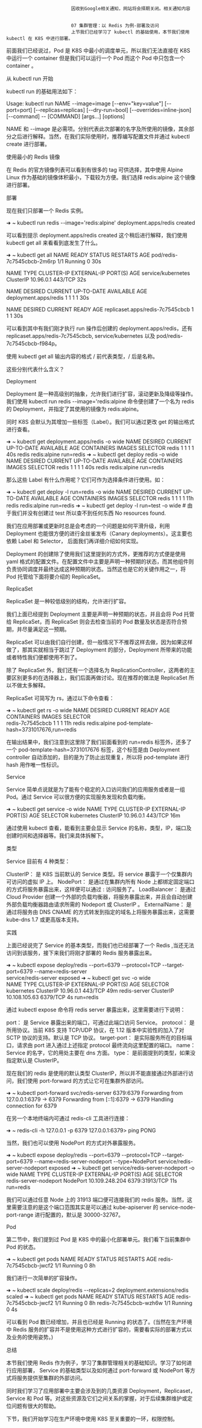 
                            
                            因收到Google相关通知，网站将会择期关闭。相关通知内容
                            
                            
                            07 集群管理：以 Redis 为例-部署及访问
                            上节我们已经学习了 kubectl 的基础使用，本节我们使用 kubectl 在 K8S 中进行部署。

前面我们已经说过，Pod 是 K8S 中最小的调度单元，所以我们无法直接在 K8S 中运行一个 container 但是我们可以运行一个 Pod 而这个 Pod 中只包含一个 container 。

从 kubectl run 开始

kubectl run 的基础用法如下：

Usage:
  kubectl run NAME --image=image [--env="key=value"] [--port=port] [--replicas=replicas] [--dry-run=bool] [--overrides=inline-json] [--command] -- [COMMAND] [args...] [options]


NAME 和 --image 是必需项。分别代表此次部署的名字及所使用的镜像，其余部分之后进行解释。当然，在我们实际使用时，推荐编写配置文件并通过 kubectl create 进行部署。

使用最小的 Redis 镜像

在 Redis 的官方镜像列表可以看到有很多的 tag 可供选择，其中使用 Alpine Linux 作为基础的镜像体积最小，下载较为方便。我们选择 redis:alpine 这个镜像进行部署。

部署

现在我们只部署一个 Redis 实例。

➜  ~ kubectl run redis --image='redis:alpine'
deployment.apps/redis created


可以看到提示 deployment.apps/redis created 这个稍后进行解释，我们使用 kubectl get all 来看看到底发生了什么。

➜  ~ kubectl get all
NAME                         READY     STATUS    RESTARTS   AGE
pod/redis-7c7545cbcb-2m6rp   1/1       Running   0          30s

NAME                 TYPE        CLUSTER-IP   EXTERNAL-IP   PORT(S)   AGE
service/kubernetes   ClusterIP   10.96.0.1    <none>        443/TCP   32s

NAME                    DESIRED   CURRENT   UP-TO-DATE   AVAILABLE   AGE
deployment.apps/redis   1         1         1            1           30s

NAME                               DESIRED   CURRENT   READY     AGE
replicaset.apps/redis-7c7545cbcb   1         1         1         30s


可以看到其中有我们刚才执行 run 操作后创建的 deployment.apps/redis，还有 replicaset.apps/redis-7c7545cbcb, service/kubernetes 以及 pod/redis-7c7545cbcb-f984p。

使用 kubectl get all 输出内容的格式 / 前代表类型，/ 后是名称。

这些分别代表什么含义？

Deployment

Deployment 是一种高级别的抽象，允许我们进行扩容，滚动更新及降级等操作。我们使用 kubectl run redis --image='redis:alpine 命令便创建了一个名为 redis 的 Deployment，并指定了其使用的镜像为 redis:alpine。

同时 K8S 会默认为其增加一些标签（Label）。我们可以通过更改 get 的输出格式进行查看。

➜  ~ kubectl get deployment.apps/redis -o wide 
NAME      DESIRED   CURRENT   UP-TO-DATE   AVAILABLE   AGE       CONTAINERS   IMAGES         SELECTOR
redis     1         1         1            1           40s       redis        redis:alpine   run=redis
➜  ~ kubectl get deploy redis -o wide          
NAME      DESIRED   CURRENT   UP-TO-DATE   AVAILABLE   AGE       CONTAINERS   IMAGES         SELECTOR
redis     1         1         1            1           40s       redis        redis:alpine   run=redis


那么这些 Label 有什么作用呢？它们可作为选择条件进行使用。如：

➜  ~ kubectl get deploy -l run=redis -o wide 
NAME      DESIRED   CURRENT   UP-TO-DATE   AVAILABLE   AGE       CONTAINERS   IMAGES         SELECTOR
redis     1         1         1            1           11h       redis        redis:alpine   run=redis
➜  ~ kubectl get deploy -l run=test -o wide  # 由于我们并没有创建过 test 所以查不到任何东西
No resources found.


我们在应用部署或更新时总是会考虑的一个问题是如何平滑升级，利用 Deployment 也能很方便的进行金丝雀发布（Canary deployments）。这主要也依赖 Label 和 Selector， 后面我们再详细介绍如何实现。

Deployment 的创建除了使用我们这里提到的方式外，更推荐的方式便是使用 yaml 格式的配置文件。在配置文件中主要是声明一种预期的状态，而其他组件则负责协同调度并最终达成这种预期的状态。当然这也是它的关键作用之一，将 Pod 托管给下面将要介绍的 ReplicaSet。

ReplicaSet

ReplicaSet 是一种较低级别的结构，允许进行扩容。

我们上面已经提到 Deployment 主要是声明一种预期的状态，并且会将 Pod 托管给 ReplicaSet，而 ReplicaSet 则会去检查当前的 Pod 数量及状态是否符合预期，并尽量满足这一预期。

ReplicaSet 可以由我们自行创建，但一般情况下不推荐这样去做，因为如果这样做了，那其实就相当于跳过了 Deployment 的部分，Deployment 所带来的功能或者特性我们便都使用不到了。

除了 ReplicaSet 外，我们还有一个选择名为 ReplicationController，这两者的主要区别更多的在选择器上，我们后面再做讨论。现在推荐的做法是 ReplicaSet 所以不做太多解释。

ReplicaSet 可简写为 rs，通过以下命令查看：

➜  ~ kubectl get rs -o wide
NAME               DESIRED   CURRENT   READY     AGE       CONTAINERS   IMAGES         SELECTOR                           
redis-7c7545cbcb   1         1         1         11h       redis        redis:alpine   pod-template-hash=3731017676,run=redis


在输出结果中，我们注意到这里除了我们前面看到的 run=redis 标签外，还多了一个 pod-template-hash=3731017676 标签，这个标签是由 Deployment controller 自动添加的，目的是为了防止出现重复，所以将 pod-template 进行 hash 用作唯一性标识。

Service

Service 简单点说就是为了能有个稳定的入口访问我们的应用服务或者是一组 Pod。通过 Service 可以很方便的实现服务发现和负载均衡。

➜  ~ kubectl get service -o wide
NAME         TYPE        CLUSTER-IP   EXTERNAL-IP   PORT(S)   AGE       SELECTOR
kubernetes   ClusterIP   10.96.0.1    <none>        443/TCP   16m        <none>


通过使用 kubectl 查看，能看到主要会显示 Service 的名称，类型，IP，端口及创建时间和选择器等。我们来具体拆解下。

类型

Service 目前有 4 种类型：


ClusterIP： 是 K8S 当前默认的 Service 类型。将 service 暴露于一个仅集群内可访问的虚拟 IP 上。
NodePort： 是通过在集群内所有 Node 上都绑定固定端口的方式将服务暴露出来，这样便可以通过 <NodeIP>:<NodePort> 访问服务了。
LoadBalancer： 是通过 Cloud Provider 创建一个外部的负载均衡器，将服务暴露出来，并且会自动创建外部负载均衡器路由请求所需的 Nodeport 或 ClusterIP 。
ExternalName： 是通过将服务由 DNS CNAME 的方式转发到指定的域名上将服务暴露出来，这需要 kube-dns 1.7 或更高版本支持。


实践

上面已经说完了 Service 的基本类型，而我们也已经部署了一个 Redis ,当还无法访问到该服务，接下来我们将刚才部署的 Redis 服务暴露出来。

➜  ~ kubectl expose deploy/redis --port=6379 --protocol=TCP --target-port=6379 --name=redis-server  
service/redis-server exposed
➜  ~ kubectl get svc -o wide                                                                       
NAME           TYPE        CLUSTER-IP      EXTERNAL-IP   PORT(S)    AGE       SELECTOR
kubernetes     ClusterIP   10.96.0.1       <none>        443/TCP    49m       <none>
redis-server   ClusterIP   10.108.105.63   <none>        6379/TCP   4s        run=redis


通过 kubectl expose 命令将 redis server 暴露出来，这里需要进行下说明：


port： 是 Service 暴露出来的端口，可通过此端口访问 Service。
protocol： 是所用协议。当前 K8S 支持 TCP/UDP 协议，在 1.12 版本中实验性的加入了对 SCTP 协议的支持。默认是 TCP 协议。
target-port： 是实际服务所在的目标端口，请求由 port 进入通过上述指定 protocol 最终流向这里配置的端口。
name： Service 的名字，它的用处主要在 dns 方面。
type： 是前面提到的类型，如果没指定默认是 ClusterIP。


现在我们的 redis 是使用的默认类型 ClusterIP，所以并不能直接通过外部进行访问，我们使用 port-forward 的方式让它可在集群外部访问。

➜  ~ kubectl port-forward svc/redis-server 6379:6379
Forwarding from 127.0.0.1:6379 -> 6379
Forwarding from [::1]:6379 -> 6379
Handling connection for 6379


在另一个本地终端内可通过 redis-cli 工具进行连接：

➜  ~ redis-cli -h 127.0.0.1 -p 6379
127.0.0.1:6379> ping
PONG


当然，我们也可以使用 NodePort 的方式对外暴露服务。

➜  ~ kubectl expose deploy/redis --port=6379 --protocol=TCP --target-port=6379 --name=redis-server-nodeport --type=NodePort
service/redis-server-nodeport exposed
➜  ~ kubectl get service/redis-server-nodeport -o wide 
NAME                    TYPE       CLUSTER-IP       EXTERNAL-IP   PORT(S)          AGE       SELECTOR
redis-server-nodeport   NodePort   10.109.248.204   <none>        6379:31913/TCP   11s       run=redis


我们可以通过任意 Node 上的 31913 端口便可连接我们的 redis 服务。当然，这里需要注意的是这个端口范围其实是可以通过 kube-apiserver 的 service-node-port-range 进行配置的，默认是 30000-32767。

Pod

第二节中，我们提到过 Pod 是 K8S 中的最小化部署单元。我们看下当前集群中 Pod 的状态。

➜  ~ kubectl get pods
NAME                     READY     STATUS    RESTARTS   AGE
redis-7c7545cbcb-jwcf2   1/1       Running   0          8h


我们进行一次简单的扩容操作。

➜  ~ kubectl scale deploy/redis --replicas=2
deployment.extensions/redis scaled
➜  ~ kubectl get pods
NAME                     READY     STATUS    RESTARTS   AGE
redis-7c7545cbcb-jwcf2   1/1       Running   0          8h
redis-7c7545cbcb-wzh6w   1/1       Running   0          4s


可以看到 Pod 数已经增加，并且也已经是 Running 的状态了。(当然在生产环境中 Redis 服务的扩容并不是使用这种方式进行扩容的，需要看实际的部署方式以及业务的使用姿势。)

总结

本节我们使用 Redis 作为例子，学习了集群管理相关的基础知识。学习了如何进行应用部署， Service 的基础类型以及如何通过 port-forward 或 NodePort 等方式将服务提供至集群的外部访问。

同时我们学习了应用部署中主要会涉及到的几类资源 Deployment，Replicaset，Service 和 Pod 等。对这些资源及它们之间关系的掌握，对于后续集群维护或定位问题有很大的帮助。

下节，我们开始学习在生产环境中使用 K8S 至关重要的一环，权限控制。

                        
                        
                            